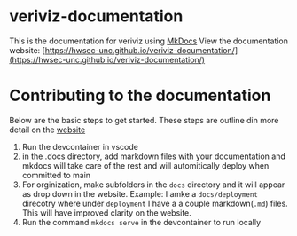 # veriviz-documentation
This is the documentation for veriviz using [MkDocs](https://www.mkdocs.org/)
View the documentation website: [https://hwsec-unc.github.io/veriviz-documentation/](https://hwsec-unc.github.io/veriviz-documentation/)

# Contributing to the documentation

Below are the basic steps to get started. These steps are outline din more detail on the [website]([https://hwsec-unc.github.io/veriviz-documentation/](https://hwsec-unc.github.io/veriviz-documentation/contributing/#mkdocs-and-contributing-to-verviz-docs))
1. Run the devcontainer in vscode
2. in the .docs directory, add markdown files with your documentation and mkdocs will take care of the rest and will automitically deploy when committed to main
3. For orginization, make subfolders in the `docs` directory and it will appear as drop down in the website. Example: I amke a `docs/deployment` direcotry where under `deployment` I have a a couple markdown(`.md`) files. This will have improved clarity on the website.
4. Run the command `mkdocs serve` in the devcontainer to run locally
